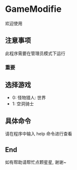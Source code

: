 # GameModifie
欢迎使用

## 注意事项
此程序需要在管理员模式下运行
### 重要

## 选择游戏
- 0: 怪物猎人: 世界
- 1: 空洞骑士

## 具体命令
请在程序中输入  help  命令进行查看

## End
如有帮助请帮忙点颗星星, 谢谢~
